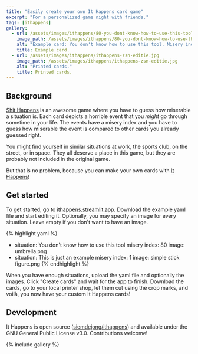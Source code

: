 ```yaml
---
title: "Easily create your own It Happens card game"
excerpt: "For a personalized game night with friends."
tags: [ithappens]
gallery:
  - url: /assets/images/ithappens/80-you-dont-know-how-to-use-this-tool.png
    image_path: /assets/images/ithappens/80-you-dont-know-how-to-use-this-tool.png
    alt: "Example card: You don't know how to use this tool. Misery index 80."
    title: Example card.
  - url: /assets/images/ithappens/ithappens-zsn-editie.jpg
    image_path: /assets/images/ithappens/ithappens-zsn-editie.jpg
    alt: "Printed cards."
    title: Printed cards.
---
```


## Background
[Shit Happens](https://boardgamegeek.com/boardgame/196379/shit-happens) is an awesome game where you have to guess how miserable a situation is.
Each card depicts a horrible event that you _might_ go through sometime in your life.
The events have a misery index and you have to guess how miserable the event is compared to other cards you already guessed right.

You might find yourself in similar situations at work, the sports club, on the street, or in space.
They all deserve a place in this game, but they are probably not included in the original game.

But that is no problem, because you can make your own cards with [It Happens](https://ithappens.streamlit.app)!


## Get started
To get started, go to [ithappens.streamlit.app](https://ithappens.streamlit.app).
Download the example yaml file and start editing it.
Optionally, you may specify an image for every situation.
Leave empty if you don't want to have an image.

{% highlight yaml %}
- situation: You don't know how to use this tool
  misery index: 80
  image: umbrella.png
- situation: This is just an example
  misery index: 1
  image: simple stick figure.png
{% endhighlight %}

When you have enough situations, upload the yaml file and optionally the images.
Click "Create cards" and wait for the app to finish.
Download the cards, go to your local printer shop, let them cut using the crop marks, and voilà, you now have your custom It Happens cards!

## Development
It Happens is open source ([siemdejong/ithappens](https://github.com/siemdejong/ithappens)) and available under the GNU General Public License v3.0.
Contributions welcome!

{% include gallery %}
